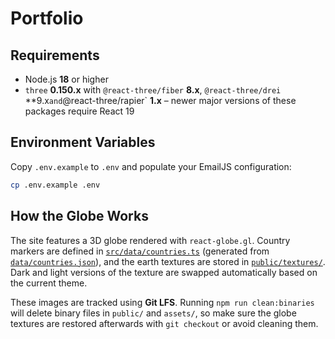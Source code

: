 # Portfolio

## Requirements

* Node.js **18** or higher
* `three` **0.150.x** with `@react-three/fiber` **8.x**, `@react-three/drei` **9.x`
  and `@react-three/rapier` **1.x** – newer major versions of these
  packages require React 19

## Environment Variables

Copy `.env.example` to `.env` and populate your EmailJS configuration:

```bash
cp .env.example .env
```

## How the Globe Works

The site features a 3D globe rendered with `react-globe.gl`. Country markers are
defined in [`src/data/countries.ts`](src/data/countries.ts) (generated from
[`data/countries.json`](data/countries.json)), and the earth textures are stored
in [`public/textures/`](public/textures/).
Dark and light versions of the texture are swapped automatically based on the
current theme.

These images are tracked using **Git LFS**. Running `npm run clean:binaries` will delete binary files in `public/` and `assets/`, so make sure the globe textures are restored afterwards with `git checkout` or avoid cleaning them.
